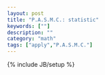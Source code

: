 ```yaml
---
layout: post
title: "P.A.S.M.C.: statistic"
keywords: [""]
description: ""
category: "math"
tags: ["apply","P.A.S.M.C."]
---
```

{% include JB/setup %}
